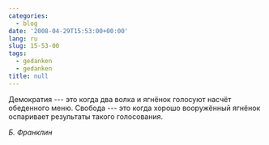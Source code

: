 ```yaml
---
categories:
  - blog
date: '2008-04-29T15:53:00+00:00'
lang: ru
slug: 15-53-00
tags:
  - gedanken
  - gedanken
title: null
---
```




Демократия --- это когда два волка и ягнёнок голосуют насчёт обеденного меню. Свобода --- это когда хорошо вооружённый ягнёнок оспаривает результаты такого голосования. 

_Б. Франклин_